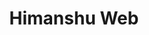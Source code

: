 ---
title: Himanshu Web
member:
    - Name: Himanshu Testing Web
      Registration: Web Testing
---